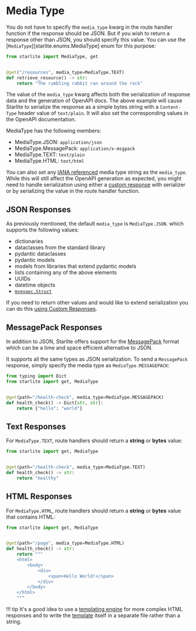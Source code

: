 # Media Type

You do not have to specify the `media_type` kwarg in the route handler function if the response should be JSON. But
if you wish to return a response other than JSON, you should specify this value. You can use
the [`MediaType`][starlite.enums.MediaType] enum for this purpose:

```python
from starlite import MediaType, get


@get("/resources", media_type=MediaType.TEXT)
def retrieve_resource() -> str:
    return "The rumbling rabbit ran around the rock"
```

The value of the `media_type` kwarg affects both the serialization of response data and the generation of OpenAPI docs.
The above example will cause Starlite to serialize the response as a simple bytes string with a `Content-Type` header
value of `text/plain`. It will also set the corresponding values in the OpenAPI documentation.

MediaType has the following members:

- MediaType.JSON: `application/json`
- MediaType.MessagePack: `application/x-msgpack`
- MediaType.TEXT: `text/plain`
- MediaType.HTML: `text/html`

You can also set any [IANA referenced](https://www.iana.org/assignments/media-types/media-types.xhtml) media type
string as the `media_type`. While this will still affect the OpenAPI generation as expected, you might need to handle
serialization using either a [custom response](10-custom-responses.md) with serializer or by serializing the value in
the route handler function.

## JSON Responses

As previously mentioned, the default `media_type` is `MediaType.JSON`. which supports the following values:

- dictionaries
- dataclasses from the standard library
- pydantic dataclasses
- pydantic models
- models from libraries that extend pydantic models
- lists containing any of the above elements
- UUIDs
- datetime objects
- [`msgspec.Struct`](https://jcristharif.com/msgspec/structs.html)

If you need to return other values and would like to extend serialization you can do
this [using Custom Responses](10-custom-responses.md).

## MessagePack Responses

In addition to JSON, Starlite offers support for the [MessagePack](https://msgpack.org/)
format which can be a time and space efficient alternative to JSON.

It supports all the same types as JSON serialization. To send a `MessagePack` response,
simply specify the media type as `MediaType.MESSAGEPACK`:

```python
from typing import Dict
from starlite import get, MediaType


@get(path="/health-check", media_type=MediaType.MESSAGEPACK)
def health_check() -> Dict[str, str]:
    return {"hello": "world"}
```


## Text Responses

For `MediaType.TEXT`, route handlers should return a **string** or **bytes** value:

```python
from starlite import get, MediaType


@get(path="/health-check", media_type=MediaType.TEXT)
def health_check() -> str:
    return "healthy"
```

## HTML Responses

For `MediaType.HTML`, route handlers should return a **string** or **bytes** value that contains HTML:

```python
from starlite import get, MediaType


@get(path="/page", media_type=MediaType.HTML)
def health_check() -> str:
    return """
    <html>
        <body>
            <div>
                <span>Hello World!</span>
            </div>
        </body>
    </html>
    """
```

!!! tip
    It's a good idea to use a [templating engine](15-templating#template-responses) for more complex HTML responses
    and to write the [template](15-templating#template-responses) itself in a separate file rather than a string.
